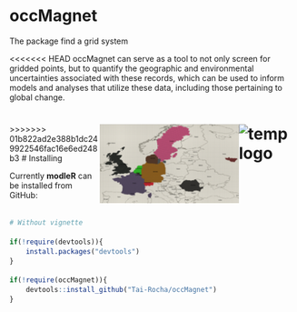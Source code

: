 # occMagnet
The package find a grid system 

<<<<<<< HEAD
occMagnet can serve as a tool to not only screen for gridded points, but to quantify the geographic and environmental uncertainties associated with these records, which can be used to inform models and analyses that utilize these data, including those pertaining to global change.


<img src="https://user-images.githubusercontent.com/11633554/152386786-cda0b538-d13d-475c-a535-c6b8ee323391.png"
     alt="temp logo"
     width="100"
     style="float: right;" />
=======
<img src='man/figures/logo.png' align="right" height="139" />
>>>>>>> 01b822ad2e388b1dc249922546fac16e6ed248b3
# Installing

Currently **modleR** can be installed from GitHub:

``` r

# Without vignette

if(!require(devtools)){
    install.packages("devtools")
}

if(!require(occMagnet)){
    devtools::install_github("Tai-Rocha/occMagnet")
}

```
